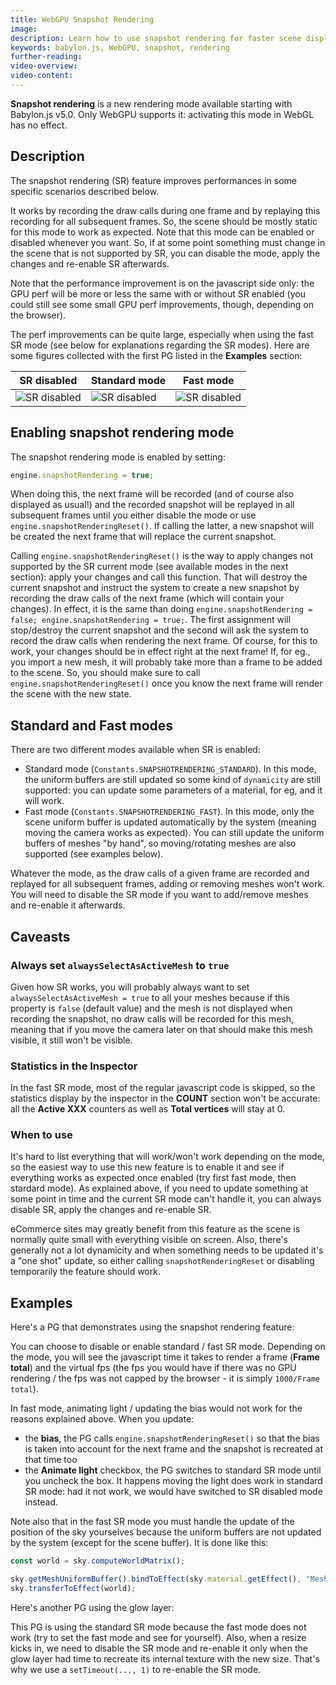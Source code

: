 ```yaml
---
title: WebGPU Snapshot Rendering
image: 
description: Learn how to use snapshot rendering for faster scene display
keywords: babylon.js, WebGPU, snapshot, rendering
further-reading:
video-overview:
video-content:
---
```


**Snapshot rendering** is a new rendering mode available starting with Babylon.js v5.0. Only WebGPU supports it: activating this mode in WebGL has no effect.

## Description
The snapshot rendering (SR) feature improves performances in some specific scenarios described below.

It works by recording the draw calls during one frame and by replaying this recording for all subsequent frames. So, the scene should be mostly static for this mode to work as expected. Note that this mode can be enabled or disabled whenever you want. So, if at some point something must change in the scene that is not supported by SR, you can disable the mode, apply the changes and re-enable SR afterwards.

Note that the performance improvement is on the javascript side only: the GPU perf will be more or less the same with or without SR enabled (you could still see some small GPU perf improvements, though, depending on the browser).

The perf improvements can be quite large, especially when using the fast SR mode (see below for explanations regarding the SR modes). Here are some figures collected with the first PG listed in the **Examples** section:

| SR disabled | Standard mode | Fast mode | 
|-------------|---------------|-----------|
| ![SR disabled](/img/resources/snapshot_rendering/sr_disabled.png!246x244) | ![SR disabled](/img/resources/snapshot_rendering/sr_standard.png!241x247) | ![SR disabled](/img/resources/snapshot_rendering/sr_fast.png!245x243) |

## Enabling snapshot rendering mode
The snapshot rendering mode is enabled by setting:
```javascript
engine.snapshotRendering = true;
```
When doing this, the next frame will be recorded (and of course also displayed as usual!) and the recorded snapshot will be replayed in all subsequent frames until you either disable the mode or use `engine.snapshotRenderingReset()`. If calling the latter, a new snapshot will be created the next frame that will replace the current snapshot.

Calling `engine.snapshotRenderingReset()` is the way to apply changes not supported by the SR current mode (see available modes in the next section): apply your changes and call this function. That will destroy the current snapshot and instruct the system to create a new snapshot by recording the draw calls of the next frame (which will contain your changes). In effect, it is the same than doing `engine.snapshotRendering = false; engine.snapshotRendering = true;`. The first assignment will stop/destroy the current snapshot and the second will ask the system to record the draw calls when rendering the next frame. Of course, for this to work, your changes should be in effect right at the next frame! If, for eg., you import a new mesh, it will probably take more than a frame to be added to the scene. So, you should make sure to call `engine.snapshotRenderingReset()` once you know the next frame will render the scene with the new state.

## Standard and Fast modes
There are two different modes available when SR is enabled:
* Standard mode (`Constants.SNAPSHOTRENDERING_STANDARD`). In this mode, the uniform buffers are still updated so some kind of `dynamicity` are still supported: you can update some parameters of a material, for eg, and it will work.
* Fast mode (`Constants.SNAPSHOTRENDERING_FAST`). In this mode, only the scene uniform buffer is updated automatically by the system (meaning moving the camera works as expected). You can still update the uniform buffers of meshes "by hand", so moving/rotating meshes are also supported (see examples below).

Whatever the mode, as the draw calls of a given frame are recorded and replayed for all subsequent frames, adding or removing meshes won't work. You will need to disable the SR mode if you want to add/remove meshes and re-enable it afterwards.

## Caveasts

### Always set `alwaysSelectAsActiveMesh` to `true`
Given how SR works, you will probably always want to set `alwaysSelectAsActiveMesh = true` to all your meshes because if this property is `false` (default value) and the mesh is not displayed when recording the snapshot, no draw calls will be recorded for this mesh, meaning that if you move the camera later on that should make this mesh visible, it still won't be visible.

### Statistics in the Inspector
In the fast SR mode, most of the regular javascript code is skipped, so the statistics display by the inspector in the **COUNT** section won't be accurate: all the **Active XXX** counters as well as **Total vertices** will stay at 0.

### When to use
It's hard to list everything that will work/won't work depending on the mode, so the easiest way to use this new feature is to enable it and see if everything works as expected once enabled (try first fast mode, then stardard mode). As explained above, if you need to update something at some point in time and the current SR mode can't handle it, you can always disable SR, apply the changes and re-enable SR.

eCommerce sites may greatly benefit from this feature as the scene is normally quite small with everything visible on screen. Also, there's generally not a lot dynamicity and when something needs to be updated it's a "one shot" update, so either calling `snapshotRenderingReset` or disabling temporarily the feature should work.

## Examples
Here's a PG that demonstrates using the snapshot rendering feature: <Playground id="#SYQW69#915" engine="webgpu" title="Snapshot rendering" description="Demonstrate how to use the snapshot rendering modes"/>

You can choose to disable or enable standard / fast SR mode. Depending on the mode, you will see the javascript time it takes to render a frame (**Frame total**) and the virtual fps (the fps you would have if there was no GPU rendering / the fps was not capped by the browser - it is simply `1000/Frame total`).

In fast mode, animating light / updating the bias would not work for the reasons explained above. When you update:
* the **bias**, the PG calls `engine.snapshotRenderingReset()` so that the bias is taken into account for the next frame and the snapshot is recreated at that time too
* the **Animate light** checkbox, the PG switches to standard SR mode until you uncheck the box. It happens moving the light does work in standard SR mode: had it not work, we would have switched to SR disabled mode instead.

Note also that in the fast SR mode you must handle the update of the position of the sky yourselves because the uniform buffers are not updated by the system (except for the scene buffer). It is done like this:
```javascript
const world = sky.computeWorldMatrix();

sky.getMeshUniformBuffer().bindToEffect(sky.material.getEffect(), "Mesh");
sky.transferToEffect(world);
```

Here's another PG using the glow layer: <Playground id="#LRFB2D#182" engine="webgpu" title="Snapshot rendering with glow layer" description="Demonstrate how to use the snapshot rendering standard mode with glow layer"/>

This PG is using the standard SR mode because the fast mode does not work (try to set the fast mode and see for yourself). Also, when a resize kicks in, we need to disable the SR mode and re-enable it only when the glow layer had time to recreate its internal texture with the new size. That's why we use a `setTimeout(..., 1)` to re-enable the SR mode.